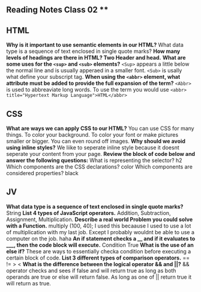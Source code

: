 ## Reading Notes Class 02      **

## HTML
**Why is it important to use semantic elements in our HTML?** What data type is a sequence of text enclosed in single quote marks?
**How many levels of headings are there in HTML? Two Header and head.** 
**What are some uses for the `<sup>` and `<sub>` elements?** `<Sup>` appears a little below the normal line and is usually apperaed in a smaller font. `<Sub>` is usally what define your subscript tag.  **When using the `<abbr>` element, what attribute must be added to provide the full expansion of the term?** `<Abbr>` is used to abbreaviate long words. To use the term you 
would use `<abbr> title="Hypertext Markup Language">HTML</abbr>` 
 
## CSS
**What are ways we can apply CSS to our HTML?** You can use CSS for many things. To color your background. To color your font or make pictures smaller or bigger. You can even round off images. 
**Why should we avoid using inline styles?** We liike to seperate inline style because it doesnt seperate your content from your page. 
**Review the block of code below and answer the following questions:**
What is representing the selector? h2 
Which components are the CSS declarations? color
Which components are considered properties? black
 
## JV
 
**What data type is a sequence of text enclosed in single quote marks?** String 
**List 4 types of JavaScript operators.** Addition, Subtraction, Assignment, Multiplication. 
**Describe a real world Problem you could solve with a Function.**
multiply (100, 40); I used this becaause I used to use a lot of multiplication with my last job. Except I probably wouldnt be able to use a computer on the job. haha 
**An if statement checks a __ and if it evaluates to ___, then the code block will execute.** Condition True
**What is the use of an else if?** These are ways to essentially checka condition before executing a certain block of code.
**List 3 different types of comparison operators.**
 == != > <
**What is the difference between the logical operator && and ||?**
&& operator checks and sees if false and will return true as long as both operands are true or else will return false. As long as one of || return true it will return as true. 
